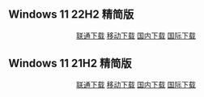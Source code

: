 ## Windows 11 22H2 精简版

<p align="center">
    <a class="btn" href="https://download.fuibafuyu.cn/d/123/System/Windows/Lite/Win11-22H2-Lite-ALPHA220329.iso" title="nya~">联通下载</a>
    <a class="btn" href="https://download.fuibafuyu.cn/d/139/System/Windows/Lite/Win11-22H2-Lite-ALPHA220329.iso" title="nya~">移动下载</a>
    <a class="btn" href="https://download.fuibafuyu.top/Ali/System/Windows/Lite/Win11-22H2-Lite-ALPHA220329.iso" title="nya~">国内下载</a>
    <a class="btn" href="https://download.fuibafuyu.top/OD/System/Windows/Lite/Win11-22H2-Lite-ALPHA220329.iso" title="nya~">国际下载</a>
</p>

## Windows 11 21H2 精简版

<p align="center">
    <a class="btn" href="https://download.fuibafuyu.cn/d/123/System/Windows/Lite/Win11-21H2-Lite-ALPHA211003.iso" title="nya~">联通下载</a>
    <a class="btn" href="https://download.fuibafuyu.cn/d/139/System/Windows/Lite/Win11-21H2-Lite-ALPHA211003.iso" title="nya~">移动下载</a>
    <a class="btn" href="https://download.fuibafuyu.top/Ali/System/Windows/Lite/Win11-21H2-Lite-ALPHA211003.iso" title="nya~">国内下载</a>
    <a class="btn" href="https://download.fuibafuyu.top/OD/System/Windows/Lite/Win11-21H2-Lite-ALPHA211003.iso" title="nya~">国际下载</a>
</p>